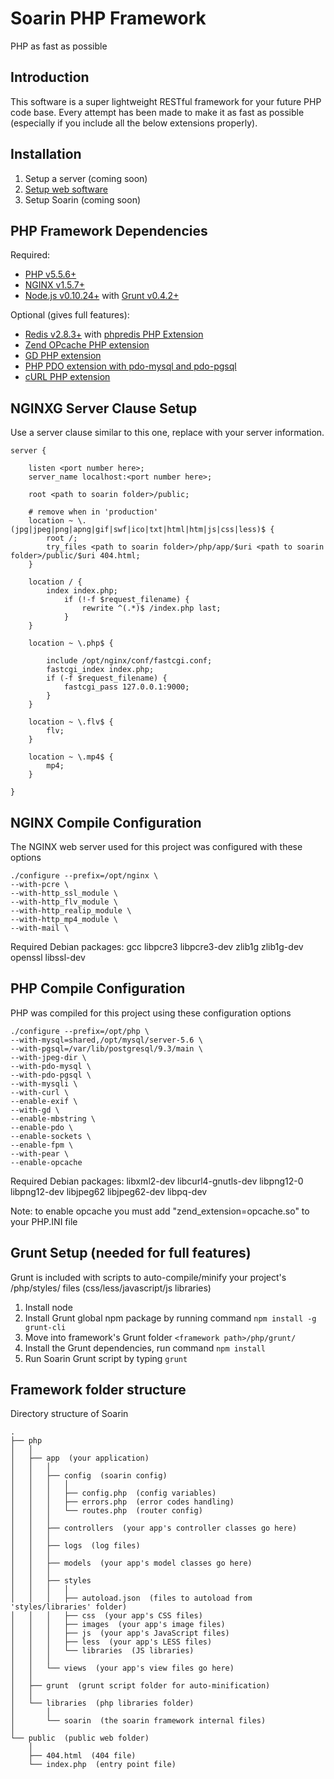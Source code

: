 Soarin PHP Framework
===========================
PHP as fast as possible

Introduction
-----------------------------

This software is a super lightweight RESTful framework for your future PHP code base. Every attempt has been made to make it as fast as possible (especially if you include all the below extensions properly).

Installation
-----------------------------

1. Setup a server (coming soon)
2. [Setup web software](https://github.com/charleshross/soarin/wiki/Setup-web-server)
3. Setup Soarin (coming soon)

PHP Framework Dependencies
-----------------------------

Required:

* [PHP v5.5.6+](http://www.php.net/)
* [NGINX v1.5.7+](http://nginx.org/)
* [Node.js v0.10.24+](http://www.nodejs.org) with [Grunt v0.4.2+](http://gruntjs.com/)

Optional (gives full features):

* [Redis v2.8.3+](http://redis.io/) with [phpredis PHP Extension](https://github.com/nicolasff/phpredis)
* [Zend OPcache PHP extension](http://us2.php.net/opcache)
* [GD PHP extension](http://php.net/manual/en/book.image.php)
* [PHP PDO extension with pdo-mysql and pdo-pgsql](http://www.php.net/manual/en/book.pdo.php)
* [cURL PHP extension](http://php.net/manual/en/book.curl.php)

NGINXG Server Clause Setup
-----------------------------
Use a server clause similar to this one, replace <items like this> with your server information.
	
	server {

		listen <port number here>;
		server_name localhost:<port number here>;
		
		root <path to soarin folder>/public;
	    
		# remove when in 'production'
		location ~ \.(jpg|jpeg|png|apng|gif|swf|ico|txt|html|htm|js|css|less)$ {
			root /;
			try_files <path to soarin folder>/php/app/$uri <path to soarin folder>/public/$uri 404.html;
		}
		
		location / {
			index index.php;
				if (!-f $request_filename) {
					rewrite ^(.*)$ /index.php last;
				}
		}

		location ~ \.php$ {

			include /opt/nginx/conf/fastcgi.conf;
			fastcgi_index index.php;
			if (-f $request_filename) {
				fastcgi_pass 127.0.0.1:9000;
			}
		}
		
		location ~ \.flv$ {
			flv;
		}
		
		location ~ \.mp4$ {
			mp4;
		}

	}

NGINX Compile Configuration
-----------------------------
The NGINX web server used for this project was configured with these options

	./configure --prefix=/opt/nginx \
	--with-pcre \
	--with-http_ssl_module \
	--with-http_flv_module \
	--with-http_realip_module \
	--with-http_mp4_module \
	--with-mail \

Required Debian packages: gcc libpcre3 libpcre3-dev zlib1g zlib1g-dev openssl libssl-dev

PHP Compile Configuration
-----------------------------
PHP was compiled for this project using these configuration options

	./configure --prefix=/opt/php \
	--with-mysql=shared,/opt/mysql/server-5.6 \
	--with-pgsql=/var/lib/postgresql/9.3/main \
	--with-jpeg-dir \
	--with-pdo-mysql \
	--with-pdo-pgsql \
	--with-mysqli \
	--with-curl \
	--enable-exif \
	--with-gd \
	--enable-mbstring \
	--enable-pdo \
	--enable-sockets \
	--enable-fpm \
	--with-pear \
	--enable-opcache

Required Debian packages: libxml2-dev libcurl4-gnutls-dev libpng12-0 libpng12-dev libjpeg62 libjpeg62-dev libpq-dev

Note: to enable opcache you must add "zend_extension=opcache.so" to your PHP.INI file

Grunt Setup (needed for full features)
-----------------------------
Grunt is included with scripts to auto-compile/minify your project's /php/styles/ files (css/less/javascript/js libraries)

1. Install node
2. Install Grunt global npm package by running command `npm install -g grunt-cli`
3. Move into framework's Grunt folder `<framework path>/php/grunt/`
4. Install the Grunt dependencies, run command `npm install`
5. Run Soarin Grunt script by typing `grunt`

Framework folder structure
-----------------------------
Directory structure of Soarin

```
.
├── php
│   │   
│   ├── app  (your application)
│   │   │   
│   │   ├── config  (soarin config)
│   │   │   │   
│   │   │   ├── config.php  (config variables)
│   │   │   ├── errors.php  (error codes handling)
│   │   │   └── routes.php  (router config)
│   │   │   
│   │   ├── controllers  (your app's controller classes go here)
│   │   │   
│   │   ├── logs  (log files)
│   │   │   
│   │   ├── models  (your app's model classes go here)
│   │   │   
│   │   ├── styles
│   │   │   │
│   │   │   ├── autoload.json  (files to autoload from 'styles/libraries' folder)
│   │   │   ├── css  (your app's CSS files)
│   │   │   ├── images  (your app's image files)
│   │   │   ├── js  (your app's JavaScript files)
│   │   │   ├── less  (your app's LESS files)
│   │   │   └── libraries  (JS libraries)
│   │   │   
│   │   └── views  (your app's view files go here)
│   │   
│   ├── grunt  (grunt script folder for auto-minification)
│   │   
│   └── libraries  (php libraries folder)
│       │  
│       └── soarin  (the soarin framework internal files)
│   
└── public  (public web folder)
    │  
    ├── 404.html  (404 file)
    └── index.php  (entry point file)

```